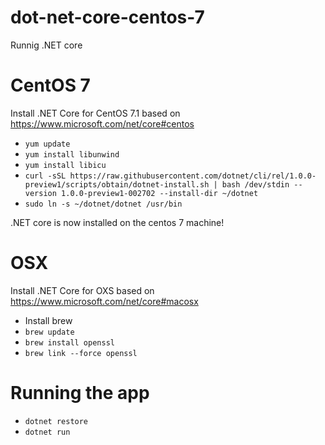 # dot-net-core-centos-7
Runnig .NET core

# CentOS 7

Install .NET Core for CentOS 7.1 based on https://www.microsoft.com/net/core#centos

- `yum update`
- `yum install libunwind`
- `yum install libicu`
- `curl -sSL https://raw.githubusercontent.com/dotnet/cli/rel/1.0.0-preview1/scripts/obtain/dotnet-install.sh | bash /dev/stdin --version 1.0.0-preview1-002702 --install-dir ~/dotnet`
- `sudo ln -s ~/dotnet/dotnet /usr/bin`

.NET core is now installed on the centos 7 machine!

# OSX

Install .NET Core for OXS based on https://www.microsoft.com/net/core#macosx

- Install brew
- `brew update`
- `brew install openssl`
- `brew link --force openssl`

# Running the app
- `dotnet restore`
- `dotnet run`
